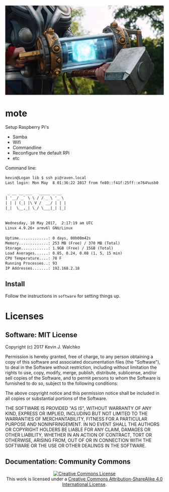 ![](docs/Markdown/pics/Thor_Tesseract.jpg)

# mote

Setup Raspberry Pi's

- Samba
- Wifi
- Commandline
- Reconfigure the default RPi
- etc

Command line:

	kevin@Logan lib $ ssh pi@raven.local
	Last login: Mon May  8 01:36:22 2017 from fe80::f41f:25ff::e764%usb0

	 _ __ __ ___   _____ _ __  
	| '__/ _` \ \ / / _ \ '_ \
	| | | (_| |\ V /  __/ | | |
	|_|  \__,_| \_/ \___|_| |_|


	Wednesday, 10 May 2017,  2:17:19 am UTC
	Linux 4.9.26+ armv6l GNU/Linux

	Uptime.............: 0 days, 00h00m42s
	Memory.............: 253 MB (Free) / 370 MB (Total)
	Storage............: 1.9GB (Free) / 15GB (Total)
	Load Averages......: 0.85, 0.24, 0.08 (1, 5, 15 min)
	CPU Temperature....: 78 F
	Running Processes..: 93
	IP Addresses.......: 192.168.2.18




## Install

Follow the instructions in `software` for setting things up.

# Licenses

## Software: MIT License

Copyright (c) 2017 Kevin J. Walchko

Permission is hereby granted, free of charge, to any person obtaining a copy of
this software and associated documentation files (the "Software"), to deal in
the Software without restriction, including without limitation the rights to
use, copy, modify, merge, publish, distribute, sublicense, and/or sell copies
of the Software, and to permit persons to whom the Software is furnished to do
so, subject to the following conditions:

The above copyright notice and this permission notice shall be included in all
copies or substantial portions of the Software.

THE SOFTWARE IS PROVIDED "AS IS", WITHOUT WARRANTY OF ANY KIND, EXPRESS OR
IMPLIED, INCLUDING BUT NOT LIMITED TO THE WARRANTIES OF MERCHANTABILITY, FITNESS
FOR A PARTICULAR PURPOSE AND NONINFRINGEMENT. IN NO EVENT SHALL THE AUTHORS OR
COPYRIGHT HOLDERS BE LIABLE FOR ANY CLAIM, DAMAGES OR OTHER LIABILITY, WHETHER
IN AN ACTION OF CONTRACT, TORT OR OTHERWISE, ARISING FROM, OUT OF OR IN
CONNECTION WITH THE SOFTWARE OR THE USE OR OTHER DEALINGS IN THE SOFTWARE.

## Documentation: Community Commons

<p align="center">
	<a rel="license" href="http://creativecommons.org/licenses/by-sa/4.0/">
		<img alt="Creative Commons License"  src="https://i.creativecommons.org/l/by-sa/4.0/88x31.png" />
	</a>
	<br />This work is licensed under a <a rel="license" href="http://creativecommons.org/licenses/by-sa/4.0/">Creative Commons Attribution-ShareAlike 4.0 International License</a>.
</p>

